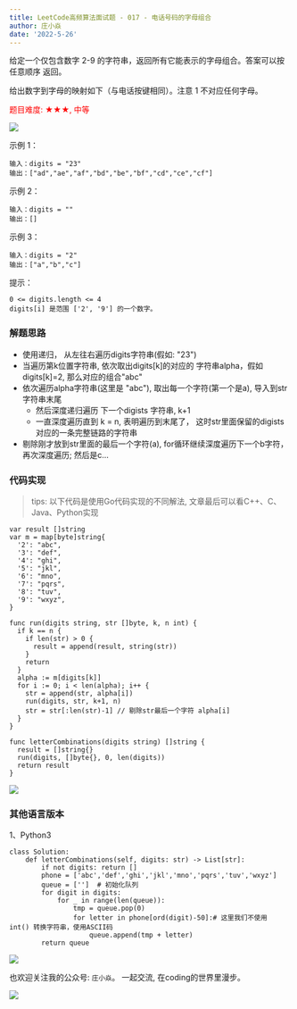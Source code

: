 ```yaml
---
title: LeetCode高频算法面试题 - 017 - 电话号码的字母组合
author: 庄小焱
date: '2022-5-26'
---
```


给定一个仅包含数字 2-9 的字符串，返回所有它能表示的字母组合。答案可以按 任意顺序 返回。

给出数字到字母的映射如下（与电话按键相同）。注意 1 不对应任何字母。

<font color=#FF000 >题目难度: ★★★, 中等</font>


![](https://images.xiaozhuanlan.com/uploads/photo/2022/5e8889ab-9420-4d54-baed-7ce8deaaa53a.png)

示例 1：

```
输入：digits = "23"
输出：["ad","ae","af","bd","be","bf","cd","ce","cf"]
```

示例 2：

```
输入：digits = ""
输出：[]
```

示例 3：

```
输入：digits = "2"
输出：["a","b","c"]
```

提示：

```
0 <= digits.length <= 4
digits[i] 是范围 ['2', '9'] 的一个数字。
```

### 解题思路

- 使用递归， 从左往右遍历digits字符串(假如: "23")
- 当遍历第k位置字符串, 依次取出digits[k]的对应的 字符串alpha，假如digits[k]=2, 那么对应的组合"abc"  
- 依次遍历alpha字符串(这里是 "abc"), 取出每一个字符(第一个是a), 导入到str字符串末尾
  - 然后深度递归遍历 下一个digists 字符串, k+1
  - 一直深度遍历直到 k = n, 表明遍历到末尾了， 这时str里面保留的digists 对应的一条完整链路的字符串   
- 剔除刚才放到str里面的最后一个字符(a), for循环继续深度遍历下一个b字符， 再次深度遍历; 然后是c...  

### 代码实现

> tips: 以下代码是使用Go代码实现的不同解法, 文章最后可以看C++、C、Java、Python实现

```
var result []string
var m = map[byte]string{
  '2': "abc",
  '3': "def",
  '4': "ghi",
  '5': "jkl",
  '6': "mno",
  '7': "pqrs",
  '8': "tuv",
  '9': "wxyz",
}

func run(digits string, str []byte, k, n int) {
  if k == n {
    if len(str) > 0 {
      result = append(result, string(str))
    }
    return
  }
  alpha := m[digits[k]]
  for i := 0; i < len(alpha); i++ {
    str = append(str, alpha[i])
    run(digits, str, k+1, n)
    str = str[:len(str)-1] // 剔除str最后一个字符 alpha[i]
  }
}

func letterCombinations(digits string) []string {
  result = []string{}
  run(digits, []byte{}, 0, len(digits))
  return result
}
```

![](https://images.xiaozhuanlan.com/uploads/photo/2022/e6ea52b3-70be-4b0b-918e-4ad356422763.png!large)


### 其他语言版本

1、Python3

```
class Solution:
    def letterCombinations(self, digits: str) -> List[str]:
        if not digits: return []
        phone = ['abc','def','ghi','jkl','mno','pqrs','tuv','wxyz']
        queue = ['']  # 初始化队列
        for digit in digits:
            for _ in range(len(queue)):
                tmp = queue.pop(0)
                for letter in phone[ord(digit)-50]:# 这里我们不使用 int() 转换字符串，使用ASCII码
                    queue.append(tmp + letter)
        return queue
```


![](https://images.xiaozhuanlan.com/uploads/photo/2022/e1cd7811-5a68-4c4e-ac2c-d34a0568a431.png)


也欢迎关注我的公众号: `庄小焱`。 一起交流, 在coding的世界里漫步。

![](https://images.xiaozhuanlan.com/uploads/photo/2022/5cb0c91e-fd83-4a04-8df6-65fb602b3834.png)